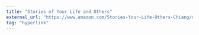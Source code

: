 ```yaml
---
title: "Stories of Your Life and Others"
external_url: "https://www.amazon.com/Stories-Your-Life-Others-Chiang/dp/1101972122"
tag: "hyperlink"
---
```

